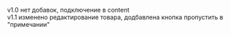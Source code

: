 v1.0 нет добавок, подключение в content  
v1.1 изменено редактирование товара, додбавлена кнопка пропустить в "примечании"
